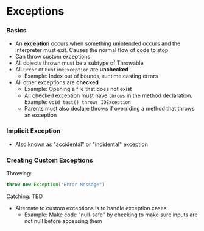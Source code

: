 # Exceptions

### Basics
 - An **exception** occurs when something unintended occurs and the interpreter must exit. Causes the normal flow of code to stop
 - Can throw custom exceptions
 - All objects thrown must be a subtype of Throwable
 - All `Error` or `RuntimeException` are **unchecked**
   - Example: Index out of bounds, runtime casting errors
 - All other exceptions are **checked**
   - Example: Opening a file that does not exist
   - All checked exception must have `throws` in the method declaration. Example: `void test() throws IOException`
   - Parents must also declare throws if overriding a method that throws an exception

### Implicit Exception
 - Also known as "accidental" or "incidental" exception

### Creating Custom Exceptions
Throwing:
```java
throw new Exception("Error Message")
```

Catching:
TBD

 - Alternate to custom exceptions is to handle exception cases.
    - Example: Make code "null-safe" by checking to make sure inputs are not null before accessing them